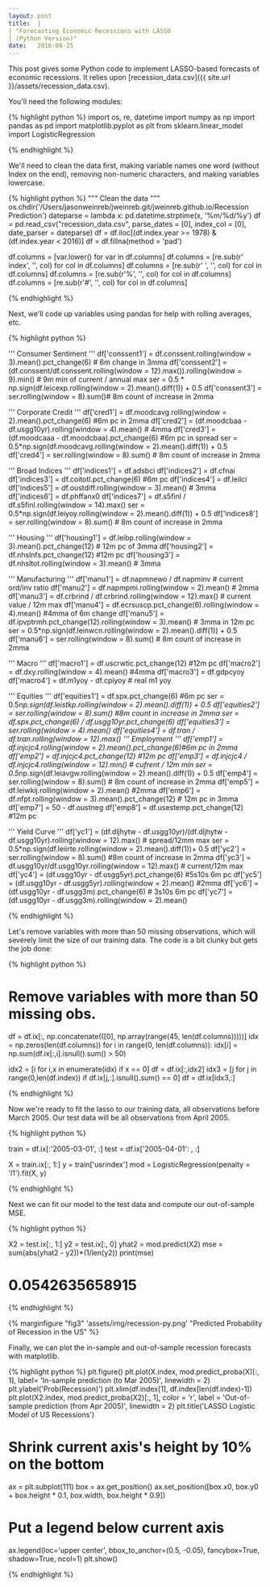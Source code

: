 ```yaml
---
layout: post
title:  | 
| "Forecasting Economic Recessions with LASSO 
| (Python Version)"
date:   2016-08-25
---
```

This post gives some Python code to implement LASSO-based forecasts of economic recessions. It relies upon [recession_data.csv]({{ site.url }}/assets/recession_data.csv). 

You'll need the following modules: 

{% highlight python %}
 import os, re, datetime
 import numpy as np
 import pandas as pd
 import matplotlib.pyplot as plt
 from sklearn.linear_model import LogisticRegression 

{% endhighlight %}

We'll need to clean the data first, making variable names one word (without Index on the end), removing non-numeric characters, and making variables lowercase. 

<!--more-->

{% highlight python %}
"""
Clean the data
"""
os.chdir('/Users/jasonweinreb/jweinreb.git/jweinreb.github.io/Recession Prediction')
dateparse = lambda x: pd.datetime.strptime(x, '%m/%d/%y')
df = pd.read_csv("recession_data.csv", parse_dates = [0], index_col = [0], date_parser = dateparse)
df = df.iloc[(df.index.year >= 1978) & (df.index.year < 2016)]
df = df.fillna(method = 'pad')

df.columns = [var.lower() for var in df.columns]
df.columns = [re.sub(r' index', '', col) for col in df.columns]
df.columns = [re.sub(r' ', '', col) for col in df.columns]
df.columns = [re.sub(r'%', '', col) for col in df.columns]
df.columns = [re.sub(r'#', '', col) for col in df.columns]

{% endhighlight %}

Next, we'll code up variables using pandas for help with rolling averages, etc. 

{% highlight python %}

'''
Consumer Sentiment 
'''
df['conssent1'] = df.conssent.rolling(window = 3).mean().pct_change(6) # 6m change in 3mma
df['conssent2'] = (df.conssent/df.conssent.rolling(window = 12).max()).rolling(window = 9).min() # 9m min of current / annual max 
ser = 0.5 * np.sign(df.leicexp.rolling(window = 2).mean().diff(1)) + 0.5 
df['conssent3'] = ser.rolling(window = 8).sum()# 8m count of increase in 2mma

'''
Corporate Credit
'''
df['cred1'] = df.moodcavg.rolling(window = 2).mean().pct_change(6) #6m pc in 2mma
df['cred2'] = (df.moodcbaa - df.usgg10yr).rolling(window = 4).mean() # 4mma
df['cred3'] = (df.moodcaaa - df.moodcbaa).pct_change(6) #6m pc in spread
ser = 0.5*np.sign(df.moodcavg.rolling(window = 2).mean().diff(1)) + 0.5
df['cred4'] = ser.rolling(window = 8).sum() # 8m count of increase in 2mma

'''
Broad Indices
'''
df['indices1'] = df.adsbci
df['indices2'] = df.cfnai
df['indices3'] = df.coitotl.pct_change(6) #6m pc
df['indices4'] = df.leilci
df['indices5'] = df.oustdiff.rolling(window = 3).mean() # 3mma
df['indices6'] = df.phffanx0
df['indices7'] = df.s5finl / df.s5finl.rolling(window = 14).max()
ser = 0.5*np.sign(df.leiyoy.rolling(window = 2).mean().diff(1)) + 0.5
df['indices8'] = ser.rolling(window = 8).sum() # 8m count of increase in 2mma

'''
Housing
'''
df['housing1'] = df.leibp.rolling(window = 3).mean().pct_change(12) # 12m pc of 3mma
df['housing2'] = df.nhslnfs.pct_change(12) #12m pc
df['housing3'] = df.nhsltot.rolling(window = 3).mean() # 3mma

'''
Manufacturing
'''
df['manu1'] = df.napmnewo / df.napminv # current ord/inv ratio
df['manu2'] = df.napmpmi.rolling(window = 2).mean() # 2mma
df['manu3'] = df.crbrind / df.crbrind.rolling(window = 12).max() # current value / 12m max
df['manu4'] = df.ecrsuscp.pct_change(6).rolling(window = 4).mean() #4mma of 6m change
df['manu5'] = df.ipvptrmh.pct_change(12).rolling(window = 3).mean() # 3mma in 12m pc
ser = 0.5*np.sign(df.leinwcn.rolling(window = 2).mean().diff(1)) + 0.5
df['manu6'] = ser.rolling(window = 8).sum() # 8m count of increase in 2mma

'''
Macro
'''
df['macro1'] = df.uscrwtic.pct_change(12) #12m pc
df['macro2'] = df.dxy.rolling(window = 4).mean() #4mma
df['macro3'] = df.gdpcyoy
df['macro4'] = df.m1yoy - df.cpiyoy # real m1 yoy

'''
Equities
'''
df['equities1'] = df.spx.pct_change(6) #6m pc
ser = 0.5*np.sign(df.leistkp.rolling(window = 2).mean().diff(1)) + 0.5
df['equities2'] = ser.rolling(window = 8).sum() #8m count in increase in 2mma
ser = df.spx.pct_change(6) / df.usgg10yr.pct_change(6)
df['equities3'] = ser.rolling(window = 4).mean()
df['equities4'] = df.tran / df.tran.rolling(window = 12).max()
'''
Employment
'''
df['emp1'] = df.injcjc4.rolling(window = 2).mean().pct_change(6)#6m pc in 2mma
df['emp2'] = df.injcjc4.pct_change(12) #12m pc 
df['emp3'] = df.injcjc4 / df.injcjc4.rolling(window = 12).min() # cufrent / 12m min
ser = 0.5*np.sign(df.leiavgw.rolling(window = 2).mean().diff(1)) + 0.5
df['emp4'] = ser.rolling(window = 8).sum() # 8m count of increase in 2mma
df['emp5'] = df.leiwkij.rolling(window = 2).mean() #2mma
df['emp6'] = df.nfpt.rolling(window = 3).mean().pct_change(12) # 12m pc in 3mma
df['emp7'] = 50 - df.oustneg
df['emp8'] = df.usestemp.pct_change(12) #12m pc

'''
Yield Curve
'''
df['yc1'] = (df.dljhytw - df.usgg10yr)/(df.dljhytw - df.usgg10yr).rolling(window = 12).max() # spread/12mm max
ser = 0.5*np.sign(df.leiirte.rolling(window = 2).mean().diff(1))+ 0.5
df['yc2'] = ser.rolling(window = 8).sum() #8m count of increase in 2mma
df['yc3'] = df.usgg10yr/df.usgg10yr.rolling(window = 12).max() # current/12m max
df['yc4'] = (df.usgg10yr - df.usgg5yr).pct_change(6) #5s10s 6m pc
df['yc5'] = (df.usgg10yr - df.usgg5yr).rolling(window = 2).mean() #2mma
df['yc6'] = (df.usgg10yr - df.usgg3m).pct_change(6) # 3s10s 6m pc
df['yc7'] = (df.usgg10yr - df.usgg3m).rolling(window = 2).mean()

{% endhighlight %}

Let's remove variables with more than 50 missing observations, which will severely limit the size of our training data. The code is a bit clunky but gets the job done: 

{% highlight python %}

# Remove variables with more than 50 missing obs.
df = df.ix[:, np.concatenate(([0], np.array(range(45, len(df.columns)))))]
idx = np.zeros(len(df.columns))
for i in range(0, len(df.columns)):
    idx[i] = np.sum(df.ix[:,i].isnull().sum() > 50)
    
idx2 = [i for i,x in enumerate(idx) if x == 0]
df = df.ix[:,idx2]
idx3 = [j for j in range(0,len(df.index)) if df.ix[j,:].isnull().sum() == 0]
df = df.ix[idx3,:]

{% endhighlight %}

Now we're ready to fit the lasso to our training data, all observations before March 2005. Our test data will be all observations from April 2005. 

{% highlight python %}
 
train = df.ix[:'2005-03-01', :]
test = df.ix['2005-04-01': , :]
               
X = train.ix[:, 1:]
y = train['usrindex']
mod = LogisticRegression(penalty = 'l1').fit(X, y)

{% endhighlight %}

Next we can fit our model to the test data and compute our out-of-sample MSE.

{% highlight python %}

X2 = test.ix[:, 1:]
y2 = test.ix[:, 0]
yhat2 = mod.predict(X2)
mse = sum(abs(yhat2 - y2))*(1/len(y2))
print(mse)
# 0.0542635658915

{% endhighlight %}

{% marginfigure "fig3" 'assets/img/recession-py.png' "Predicted Probability of Recession in the US" %}

Finally, we can plot the in-sample and out-of-sample recession forecasts with matplotlib.

{% highlight python %}
plt.figure()
plt.plot(X.index, mod.predict_proba(X)[:, 1], label= 'In-sample prediction (to Mar 2005)', linewidth = 2)
plt.ylabel('Prob(Recession)')
plt.xlim(df.index[1], df.index[len(df.index)-1])
plt.plot(X2.index, mod.predict_proba(X2)[:, 1], color = 'r', 
         label = 'Out-of-sample prediction (from Apr 2005)', linewidth = 2)
plt.title('LASSO Logistic Model of US Recessions')
# Shrink current axis's height by 10% on the bottom
ax = plt.subplot(111)
box = ax.get_position()
ax.set_position([box.x0, box.y0 + box.height * 0.1,
                 box.width, box.height * 0.9])
# Put a legend below current axis
ax.legend(loc='upper center', bbox_to_anchor=(0.5, -0.05),
          fancybox=True, shadow=True, ncol=1)
plt.show()

{% endhighlight %}




